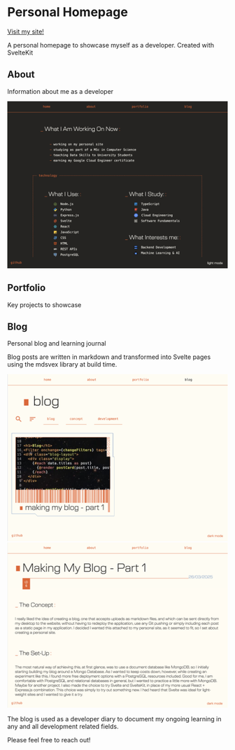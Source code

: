 # Personal Homepage

[Visit my site!](https://niallantony.github.io/Blog)

A personal homepage to showcase myself as a developer. 
Created with SvelteKit

## About

Information about me as a developer

![about page dark mode](./static/darkmode.png)

## Portfolio

Key projects to showcase

## Blog

Personal blog and learning journal

Blog posts are written in markdown and transformed into Svelte pages using the mdsvex library at build time.

![blog menu](./static/blogmenu.png)
![blog post](./static/blogpost.png)

The blog is used as a developer diary to document my ongoing learning in any and all development related fields.

Please feel free to reach out!
